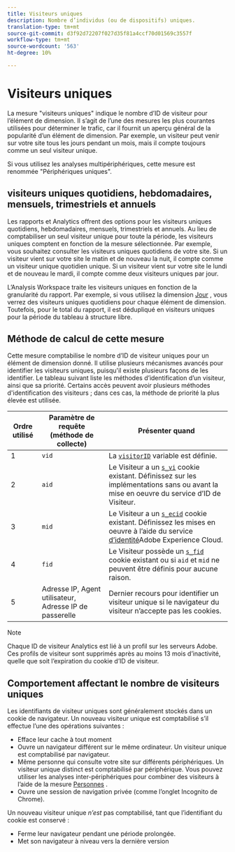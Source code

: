 ```yaml
---
title: Visiteurs uniques
description: Nombre d’individus (ou de dispositifs) uniques.
translation-type: tm+mt
source-git-commit: d3f92d72207f027d35f81a4ccf70d01569c3557f
workflow-type: tm+mt
source-wordcount: '563'
ht-degree: 10%

---
```



# Visiteurs uniques

La mesure &quot;visiteurs uniques&quot; indique le nombre d’ID de visiteur pour l’élément de dimension. Il s’agit de l’une des mesures les plus courantes utilisées pour déterminer le trafic, car il fournit un aperçu général de la popularité d’un élément de dimension. Par exemple, un visiteur peut venir sur votre site tous les jours pendant un mois, mais il compte toujours comme un seul visiteur unique.

Si vous utilisez les analyses [](../cda/overview.md)multipériphériques, cette mesure est renommée &quot;Périphériques uniques&quot;.

## visiteurs uniques quotidiens, hebdomadaires, mensuels, trimestriels et annuels

Les rapports et Analytics offrent des options pour les visiteurs uniques quotidiens, hebdomadaires, mensuels, trimestriels et annuels. Au lieu de comptabiliser un seul visiteur unique pour toute la période, les visiteurs uniques comptent en fonction de la mesure sélectionnée. Par exemple, vous souhaitez consulter les visiteurs uniques quotidiens de votre site. Si un visiteur vient sur votre site le matin et de nouveau la nuit, il compte comme un visiteur unique quotidien unique. Si un visiteur vient sur votre site le lundi et de nouveau le mardi, il compte comme deux visiteurs uniques par jour.

L’Analysis Workspace traite les visiteurs uniques en fonction de la granularité du rapport. Par exemple, si vous utilisez la dimension [Jour](../dimensions/day.md) , vous verrez des visiteurs uniques quotidiens pour chaque élément de dimension. Toutefois, pour le total du rapport, il est dédupliqué en visiteurs uniques pour la période du tableau à structure libre.

## Méthode de calcul de cette mesure

Cette mesure comptabilise le nombre d’ID de visiteur uniques pour un élément de dimension donné. Il utilise plusieurs mécanismes avancés pour identifier les visiteurs uniques, puisqu&#39;il existe plusieurs façons de les identifier. Le tableau suivant liste les méthodes d’identification d’un visiteur, ainsi que sa priorité. Certains accès peuvent avoir plusieurs méthodes d&#39;identification des visiteurs ; dans ces cas, la méthode de priorité la plus élevée est utilisée.

| Ordre utilisé | Paramètre de requête (méthode de collecte) | Présenter quand |
| --- | --- | --- |
| 1 | `vid` | La [`visitorID`](/help/implement/vars/config-vars/visitorid.md) variable est définie. |
| 2 | `aid` | Le Visiteur a un [`s_vi`](https://docs.adobe.com/content/help/fr-FR/core-services/interface/ec-cookies/cookies-analytics.html) cookie existant. Définissez sur les implémentations sans ou avant la mise en oeuvre du service d’ID de Visiteur. |
| 3 | `mid` | Le Visiteur a un [`s_ecid`](https://docs.adobe.com/content/help/fr-FR/core-services/interface/ec-cookies/cookies-analytics.html) cookie existant. Définissez les mises en oeuvre à l’aide du service [d’identité](https://docs.adobe.com/content/help/fr-FR/id-service/using/home.html)Adobe Experience Cloud. |
| 4 | `fid` | Le Visiteur possède un [`s_fid`](https://docs.adobe.com/content/help/fr-FR/core-services/interface/ec-cookies/cookies-analytics.html) cookie existant ou si `aid` et `mid` ne peuvent être définis pour aucune raison. |
| 5 | Adresse IP, Agent utilisateur, Adresse IP de passerelle | Dernier recours pour identifier un visiteur unique si le navigateur du visiteur n’accepte pas les cookies. |

>[!NOTE]
>
>Chaque ID de visiteur Analytics est lié à un profil sur les serveurs Adobe. Ces profils de visiteur sont supprimés après au moins 13 mois d’inactivité, quelle que soit l’expiration du cookie d’ID de visiteur.

## Comportement affectant le nombre de visiteurs uniques

Les identifiants de visiteur uniques sont généralement stockés dans un cookie de navigateur. Un nouveau visiteur unique est comptabilisé s’il effectue l’une des opérations suivantes :

* Efface leur cache à tout moment
* Ouvre un navigateur différent sur le même ordinateur. Un visiteur unique est comptabilisé par navigateur.
* Même personne qui consulte votre site sur différents périphériques. Un visiteur unique distinct est comptabilisé par périphérique. Vous pouvez utiliser les analyses [](../cda/overview.md) inter-périphériques pour combiner des visiteurs à l’aide de la mesure [Personnes](people.md) .
* Ouvre une session de navigation privée (comme l’onglet Incognito de Chrome).

Un nouveau visiteur unique *n’est* pas comptabilisé, tant que l’identifiant du cookie est conservé :

* Ferme leur navigateur pendant une période prolongée.
* Met son navigateur à niveau vers la dernière version
